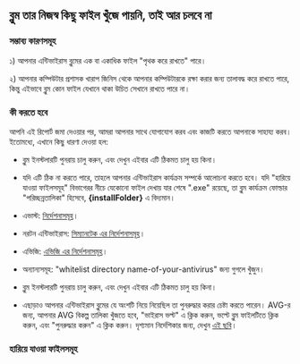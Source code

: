 ## ব্লুম তার নিজস্ব কিছু ফাইল খুঁজে পায়নি, তাই আর চলবে না

### সম্ভাব্য কারণসমূহ

১) আপনার এন্টিভাইরাস ব্লুমের এক বা একাধিক ফাইল "পৃথক করে রাখতে" পারে।

২) আপনার কম্পিউটার প্রশাসক খারাপ জিনিস থেকে আপনার কম্পিউটারকে রক্ষা করার জন্য তালাবদ্ধ করে রাখতে পারে, কিন্তু এইভাবে ব্লুম কোন ফাইল যেখানে থাকা উচিত সেখানে রাখতে পারে না।

### কী করতে হবে

আপনি এই রিপোর্ট জমা দেওয়ার পর, আমরা আপনার সাথে যোগাযোগ করব এবং কাজটি করতে আপনাকে সাহায্য করব। ইতোমধ্যে, এখানে কিছু ধারণা দেওয়া হল:


* ব্লুম ইনস্টলারটি পুনরায় চালু করুন, এবং দেখুন এইবার এটি ঠিকমত চালু হয় কিনা।

* যদি এটি ঠিক না করতে পারে, তাহলে আপনার এন্টিভাইরাস কার্যক্রম সম্পর্কে আলোচনা করতে হবে। যদি "হারিয়ে যাওয়া ফাইলসমূহ" বিভাগেরর নীচে যেকোনো ফাইল দেখায় যার শেষে ".exe" রয়েছে, তা ব্লুম কার্যক্রম ফোল্ডার "পরিচ্ছন্নতালিকা" হিসেবে, **{installFolder}** এ বিদ্যমান।
* এভাস্ট: [নির্দেশনাসমূহ](http://www.getavast.net/support/managing-exceptions)।
* নরটন এন্টিভাইরাস: [সিম্যানটেক এর নির্দেশনাসমূহ](https://support.symantec.com/en_US/article.HOWTO80920.html)।
* এভিজি: [এভিজি এর নির্দেশনাসমূহ](https://support.avg.com/SupportArticleView?l=en_US&urlname=How-to-exclude-file-folder-or-website-from-AVG-scanning)।
* অন্যান্যসমূহ: "whitelist directory name-of-your-antivirus" জন্য গুগলে খুঁজুন।

* ব্লুম ইনস্টলারটি পুনরায় চালু করুন, এবং দেখুন এইবার এটি ঠিকমত চালু হয় কিনা।

* এছাড়াও আপনার এন্টিভাইরাস ব্লুমের যে অংশটি নিয়ে নিয়েছিল তা পুনরুদ্ধার করার চেষ্টা করতে পারেন। AVG-র জন্য, আপনার AVG বিকল্প তালিকা খুঁজতে হবে, "ভাইরাস ভল্ট" এ ক্লিক করুন, ভল্টে ব্লুম ফাইলটিতে ক্লিক করুন, এবং "পুনরুদ্ধার করুন" এ ক্লিক করুন। দৃশ্যমান নির্দেশিকার জন্য, দেখুন [এই ছবি](https://i.imgur.com/dlRrsSN.png)।

### হারিয়ে যাওয়া ফাইলসমূহ
